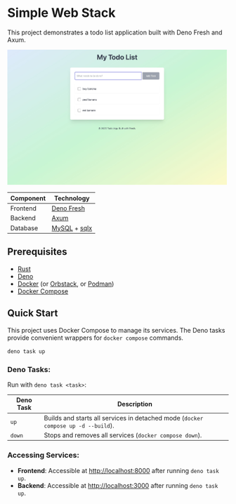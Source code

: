 # Simple Web Stack

This project demonstrates a todo list application built with Deno Fresh and Axum.

<img src="todo.jpg" alt="Screenshot of the Todo List Application" width="500px" />

| Component | Technology |
|---|---|
| Frontend | [Deno Fresh](https://fresh.deno.dev/) |
| Backend | [Axum](https://docs.rs/axum/latest/axum/) |
| Database | [MySQL](https://www.mysql.com/) + [sqlx](https://github.com/launchbadge/sqlx) |

## Prerequisites

- [Rust](https://www.rust-lang.org/)
- [Deno](https://deno.com/runtime)
- [Docker](https://www.docker.com/) (or [Orbstack](https://orbstack.dev/), or [Podman](https://podman.io/))
- [Docker Compose](https://docs.docker.com/compose/)

## Quick Start

This project uses Docker Compose to manage its services. The Deno tasks provide convenient wrappers for `docker compose` commands.

```bash
deno task up
```

### Deno Tasks:

Run with `deno task <task>`:

| Deno Task | Description |
|---|---|
| `up` | Builds and starts all services in detached mode (`docker compose up -d --build`). |
| `down` | Stops and removes all services (`docker compose down`). |

### Accessing Services:

*   **Frontend**: Accessible at [http://localhost:8000](http://localhost:8000) after running `deno task up`.
*   **Backend**: Accessible at [http://localhost:3000](http://localhost:3000) after running `deno task up`.
